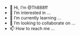 - 👋 Hi, I’m @Th888ff
- 👀 I’m interested in ...
- 🌱 I’m currently learning ...
- 💞️ I’m looking to collaborate on ...
- 📫 How to reach me ...

<!---
Th888ff/Th888ff is a ✨ special ✨ repository because its `README.md` (this file) appears on your GitHub profile.
You can click the Preview link to take a look at your changes.
--->
